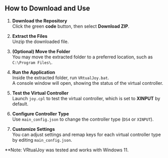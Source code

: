 ## How to Download and Use

1. **Download the Repository**  
   Click the green **code** button, then select **Download ZIP**.

2. **Extract the Files**  
   Unzip the downloaded file.

3. **(Optional) Move the Folder**  
   You may move the extracted folder to a preferred location, such as `C:\Program Files\`.

4. **Run the Application**  
   Inside the extracted folder, run `VRtualJoy.bat`.  
   A console window will open, showing the status of the virtual controller.

5. **Test the Virtual Controller**  
   Launch `joy.cpl` to test the virtual controller, which is set to **XINPUT** by default.

6. **Configure Controller Type**  
   Use `main_config.json` to change the controller type (`DS4` or `XINPUT`).

7. **Customize Settings**  
   You can adjust settings and remap keys for each virtual controller type by editing `main_config.json`.

**Note: VRtualJoy was tested and works with Windows 11. 
